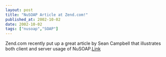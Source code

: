 ```yaml
---
layout: post
title: "NuSOAP Article at Zend.com!"
published_at: 2002-10-02
date: 2002-10-02
tags: ["nusoap","SOAP"]
---
```


Zend.com recently put up a great article by Sean Campbell that illustrates both client and server usage of NuSOAP.[Link](http://www.zend.com/zend/tut/tutorial-campbell.php)  